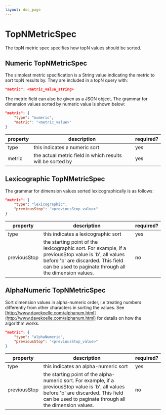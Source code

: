 ```yaml
---
layout: doc_page
---
```

TopNMetricSpec
==================

The topN metric spec specifies how topN values should be sorted.

## Numeric TopNMetricSpec

The simplest metric specification is a String value indicating the metric to sort topN results by. They are included in a topN query with:

```json
"metric": <metric_value_string>
```

The metric field can also be given as a JSON object. The grammar for dimension values sorted by numeric value is shown below:

```json
"metric": {
    "type": "numeric",
    "metric": "<metric_value>"
}
```

|property|description|required?|
|--------|-----------|---------|
|type|this indicates a numeric sort|yes|
|metric|the actual metric field in which results will be sorted by|yes|

## Lexicographic TopNMetricSpec

The grammar for dimension values sorted lexicographically is as follows:

```json
"metric": {
    "type": "lexicographic",
    "previousStop": "<previousStop_value>"
}
```

|property|description|required?|
|--------|-----------|---------|
|type|this indicates a lexicographic sort|yes|
|previousStop|the starting point of the lexicographic sort. For example, if a previousStop value is 'b', all values before 'b' are discarded. This field can be used to paginate through all the dimension values.|no|

## AlphaNumeric TopNMetricSpec

Sort dimension values in alpha-numeric order, i.e treating numbers differently from other characters in sorting the values.
See [http://www.davekoelle.com/alphanum.html](http://www.davekoelle.com/alphanum.html) for details on how the algorithm works.

```json
"metric": {
    "type": "alphaNumeric",
    "previousStop": "<previousStop_value>"
}
```

|property|description|required?|
|--------|-----------|---------|
|type|this indicates an alpha-numeric sort|yes|
|previousStop|the starting point of the alpha-numeric sort. For example, if a previousStop value is 'b', all values before 'b' are discarded. This field can be used to paginate through all the dimension values.|no|
